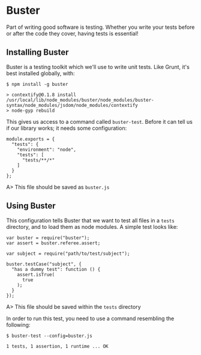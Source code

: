 # Buster

Part of writing good software is testing. Whether you write your tests before or after the code they cover, having tests is essential!

## Installing Buster

Buster is a testing toolkit which we'll use to write unit tests. Like Grunt, it's best installed globally, with:

```
$ npm install -g buster
  
> contextify@0.1.8 install /usr/local/lib/node_modules/buster/node_modules/buster-syntax/node_modules/jsdom/node_modules/contextify
> node-gyp rebuild
```

This gives us access to a command called `buster-test`. Before it can tell us if our library works; it needs some configuration:

```
module.exports = {
  "tests": {
    "environment": "node",
    "tests": [
      "tests/**/*"
    ]
  }
};
```

A> This file should be saved as `buster.js`

## Using Buster

This configuration tells Buster that we want to test all files in a `tests` directory, and to load them as node modules. A simple test looks like:

```
var buster = require("buster");
var assert = buster.referee.assert;
  
var subject = require("path/to/test/subject");
  
buster.testCase("subject", {
  "has a dummy test": function () {
    assert.isTrue(
      true
    );
  }
});
```

A> This file should be saved within the `tests` directory

In order to run this test, you need to use a command resembling the following:

```
$ buster-test --config=buster.js
  
1 tests, 1 assertion, 1 runtime ... OK
```


